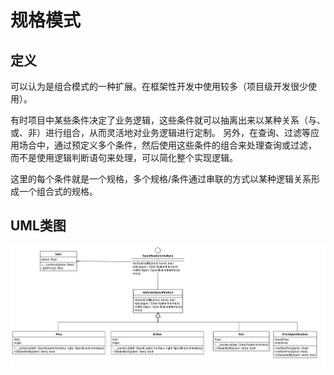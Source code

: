 # 规格模式

## 定义
可以认为是组合模式的一种扩展。在框架性开发中使用较多（项目级开发很少使用）。

有时项目中某些条件决定了业务逻辑，这些条件就可以抽离出来以某种关系（与、或、非）进行组合，从而灵活地对业务逻辑进行定制。
另外，在查询、过滤等应用场合中，通过预定义多个条件，然后使用这些条件的组合来处理查询或过滤，
而不是使用逻辑判断语句来处理，可以简化整个实现逻辑。

这里的每个条件就是一个规格，多个规格/条件通过串联的方式以某种逻辑关系形成一个组合式的规格。

## UML类图
![规格模式](./Specification.png)
